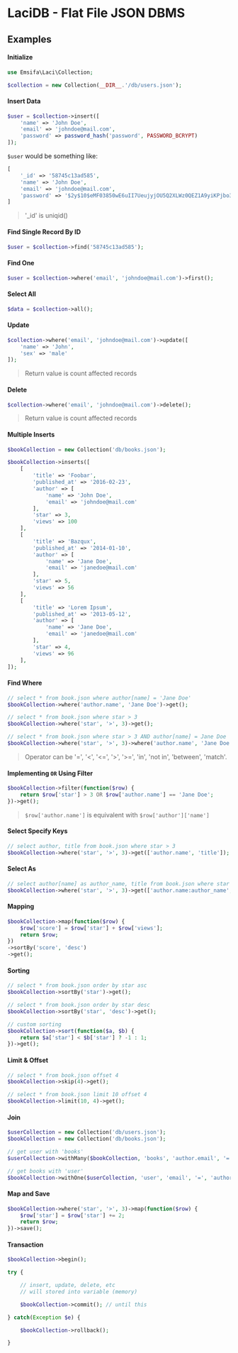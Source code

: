 
LaciDB - Flat File JSON DBMS
======================================

## Examples

#### Initialize

```php
use Emsifa\Laci\Collection;

$collection = new Collection(__DIR__.'/db/users.json');
```

#### Insert Data

```php
$user = $collection->insert([
    'name' => 'John Doe',
    'email' => 'johndoe@mail.com',
    'password' => password_hash('password', PASSWORD_BCRYPT)
]);
```

`$user` would be something like:

```php
[
    '_id' => '58745c13ad585',
    'name' => 'John Doe',
    'email' => 'johndoe@mail.com',
    'password' => '$2y$10$eMF03850wE6uII7UeujyjOU5Q2XLWz0QEZ1A9yiKPjbo3sA4qYh1m'
]
```

> '_id' is uniqid()

#### Find Single Record By ID

```php
$user = $collection->find('58745c13ad585');
```

#### Find One

```php
$user = $collection->where('email', 'johndoe@mail.com')->first();
```

#### Select All

```php
$data = $collection->all();
```

#### Update

```php
$collection->where('email', 'johndoe@mail.com')->update([
    'name' => 'John',
    'sex' => 'male'
]);
```

> Return value is count affected records

#### Delete

```php
$collection->where('email', 'johndoe@mail.com')->delete();
```

> Return value is count affected records

#### Multiple Inserts

```php
$bookCollection = new Collection('db/books.json');

$bookCollection->inserts([
    [
        'title' => 'Foobar',
        'published_at' => '2016-02-23',
        'author' => [
            'name' => 'John Doe',
            'email' => 'johndoe@mail.com'
        ],
        'star' => 3,
        'views' => 100
    ],
    [
        'title' => 'Bazqux',
        'published_at' => '2014-01-10',
        'author' => [
            'name' => 'Jane Doe',
            'email' => 'janedoe@mail.com'
        ],
        'star' => 5,
        'views' => 56
    ],
    [
        'title' => 'Lorem Ipsum',
        'published_at' => '2013-05-12',
        'author' => [
            'name' => 'Jane Doe',
            'email' => 'janedoe@mail.com'
        ],
        'star' => 4,
        'views' => 96
    ],
]);

```

#### Find Where

```php
// select * from book.json where author[name] = 'Jane Doe'
$bookCollection->where('author.name', 'Jane Doe')->get();

// select * from book.json where star > 3
$bookCollection->where('star', '>', 3)->get();

// select * from book.json where star > 3 AND author[name] = Jane Doe
$bookCollection->where('star', '>', 3)->where('author.name', 'Jane Doe')->get();
```

> Operator can be '=', '<', '<=', '>', '>=', 'in', 'not in', 'between', 'match'.

#### Implementing `OR` Using Filter

```php
$bookCollection->filter(function($row) {
    return $row['star'] > 3 OR $row['author.name'] == 'Jane Doe';
})->get();
```

> `$row['author.name']` is equivalent with `$row['author']['name']`

#### Select Specify Keys

```php
// select author, title from book.json where star > 3
$bookCollection->where('star', '>', 3)->get(['author.name', 'title']);
```

#### Select As

```php
// select author[name] as author_name, title from book.json where star > 3
$bookCollection->where('star', '>', 3)->get(['author.name:author_name', 'title']);
```

#### Mapping

```php
$bookCollection->map(function($row) {
    $row['score'] = $row['star'] + $row['views'];
    return $row;
})
->sortBy('score', 'desc')
->get();
```

#### Sorting

```php
// select * from book.json order by star asc
$bookCollection->sortBy('star')->get();

// select * from book.json order by star desc
$bookCollection->sortBy('star', 'desc')->get();

// custom sorting 
$bookCollection->sort(function($a, $b) {
    return $a['star'] < $b['star'] ? -1 : 1;
})->get();
```

#### Limit & Offset

```php
// select * from book.json offset 4
$bookCollection->skip(4)->get();

// select * from book.json limit 10 offset 4
$bookCollection->limit(10, 4)->get();
```

#### Join

```php
$userCollection = new Collection('db/users.json');
$bookCollection = new Collection('db/books.json');

// get user with 'books'
$userCollection->withMany($bookCollection, 'books', 'author.email', '=', 'email')->get();

// get books with 'user'
$bookCollection->withOne($userCollection, 'user', 'email', '=', 'author.email')->get();
```

#### Map and Save

```php
$bookCollection->where('star', '>', 3)->map(function($row) {
    $row['star'] = $row['star'] += 2;
    return $row;
})->save();
```

#### Transaction

```php
$bookCollection->begin();

try {

    // insert, update, delete, etc 
    // will stored into variable (memory)

    $bookCollection->commit(); // until this

} catch(Exception $e) {

    $bookCollection->rollback();

}
```

